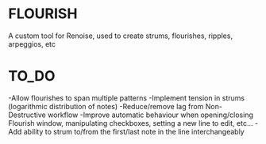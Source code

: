 # FLOURISH
A custom tool for Renoise, used to create strums, flourishes, ripples, arpeggios, etc

# TO_DO
-Allow flourishes to span multiple patterns
-Implement tension in strums (logarithmic distribution of notes)
-Reduce/remove lag from Non-Destructive workflow
-Improve automatic behaviour when opening/closing Flourish window, manipulating checkboxes, setting a new line to edit, etc...
-Add ability to strum to/from the first/last note in the line interchangeably
